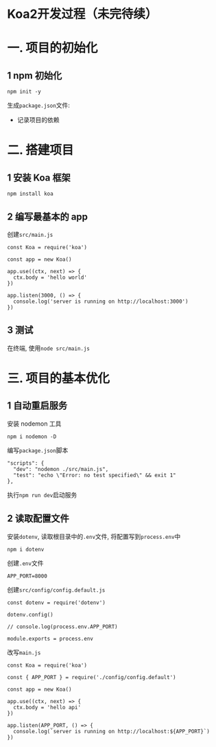 # Koa2开发过程（未完待续）

# 一. 项目的初始化

## 1 npm 初始化

```
npm init -y
```

生成`package.json`文件:

- 记录项目的依赖

# 二. 搭建项目

## 1 安装 Koa 框架

```
npm install koa
```

## 2 编写最基本的 app

创建`src/main.js`

```
const Koa = require('koa')

const app = new Koa()

app.use((ctx, next) => {
  ctx.body = 'hello world'
})

app.listen(3000, () => {
  console.log('server is running on http://localhost:3000')
})
```

## 3 测试

在终端, 使用`node src/main.js`

# 三. 项目的基本优化

## 1 自动重启服务

安装 nodemon 工具

```
npm i nodemon -D
```

编写`package.json`脚本

```
"scripts": {
  "dev": "nodemon ./src/main.js",
  "test": "echo \"Error: no test specified\" && exit 1"
},
```

执行`npm run dev`启动服务

## 2 读取配置文件

安装`dotenv`, 读取根目录中的`.env`文件, 将配置写到`process.env`中

```
npm i dotenv
```

创建`.env`文件

```
APP_PORT=8000
```

创建`src/config/config.default.js`

```
const dotenv = require('dotenv')

dotenv.config()

// console.log(process.env.APP_PORT)

module.exports = process.env
```

改写`main.js`

```
const Koa = require('koa')

const { APP_PORT } = require('./config/config.default')

const app = new Koa()

app.use((ctx, next) => {
  ctx.body = 'hello api'
})

app.listen(APP_PORT, () => {
  console.log(`server is running on http://localhost:${APP_PORT}`)
})
```